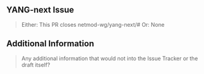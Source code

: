 ## YANG-next Issue

> Either: This PR closes netmod-wg/yang-next/#<issue-number>
> Or: None


## Additional Information

> Any additional information that would not into the Issue Tracker or the draft itself?

